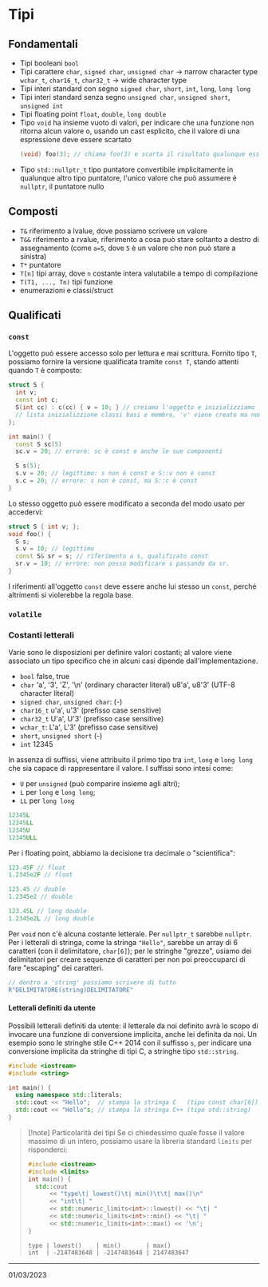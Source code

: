 ```toc
```

# Tipi
## Fondamentali
- Tipi booleani
  `bool`
- Tipi carattere
  `char`, `signed char`, `unsigned char` -> narrow character type
  `wchar_t`, `char16_t`, `char32_t` -> wide character type
- Tipi interi standard con segno
  `signed char`, `short`, `int`, `long`, `long long`
- Tipi interi standard senza segno
  `unsigned char`, `unsigned short`, `unsigned int`
- Tipi floating point
  `float`, `double`, `long double`
- Tipo `void`
  ha insieme vuoto di valori, per indicare che una funzione non ritorna alcun valore o, usando un cast esplicito, che il valore di una espressione deve essere scartato
  ```cpp
  (void) foo(3); // chiama foo(3) e scarta il risultato qualunque esso sia 
  ```
- Tipo `std::nullptr_t`
  tipo puntatore convertibile implicitamente in qualunque altro tipo puntatore, l'unico valore che può assumere è `nullptr`, il puntatore nullo
## Composti
- `T&` riferimento a lvalue, dove possiamo scrivere un valore
- `T&&` riferimento a rvalue, riferimento a cosa può stare soltanto a destro di assegnamento (come `a=5`, dove `5` è un valore che non può stare a sinistra)
- `T*` puntatore
- `T[n]` tipi array, dove `n` costante intera valutabile a tempo di compilazione
- `T(T1, ..., Tn)` tipi funzione
- enumerazioni e classi/struct

## Qualificati
### `const`
L'oggetto può essere accesso solo per lettura e mai scrittura.
Fornito tipo `T`, possiamo fornire la versione qualificata tramite `const T`, stando attenti quando `T` è composto:
```cpp
struct S {
  int v;
  const int c;
  S(int cc) : c(cc) { v = 10; } // creiamo l'oggetto e inizializziamo
  // lista inizializzione classi basi e membro, 'v' viene creato ma non inizializzato
};

int main() {
  const S sc(5)
  sc.v = 20; // errore: sc è const e anche le sue componenti

  S s(5);
  s.v = 20; // legittimo: s non è const e S::v non è const
  s.c = 20; // errore: s non è const, ma S::c è const
}
```
Lo stesso oggetto può essere modificato a seconda del modo usato per accedervi:
```cpp
struct S { int v; };
void foo() {
  S s;
  s.v = 10; // legittimo
  const S& sr = s; // riferimento a s, qualificato const
  sr.v = 10; // errore: non posso modificare s passando da sr.
}
```
I riferimenti all'oggetto `const` deve essere anche lui stesso un `const`, perché altrimenti si violerebbe la regola base.

### `volatile`

### Costanti letterali
Varie sono le disposizioni per definire valori costanti; al valore viene associato un tipo specifico che in alcuni casi dipende dall'implementazione.
- `bool`
  false, true
- `char`
  'a', '3', 'Z', '\n'   (ordinary character literal)
  u8'a', u8'3'          (UTF-8 character literal)
- `signed char`, `unsigned char`:
  (-)
- `char16_t`
  u'a', u'3'   (prefisso case sensitive)
- `char32_t`
  U'a', U'3'   (prefisso case sensitive)
- `wchar_t`:
  L'a', L'3'   (prefisso case sensitive)
- `short`, `unsigned short`
  (-)
- `int`
  12345

In assenza di suffissi, viene attribuito il primo tipo tra `int`, `long` e `long long` che sia capace di rappresentare il valore. I suffissi sono intesi come:
- `U` per `unsigned` (può comparire insieme agli altri);
- `L` per `long` e `long long`;
- `LL` per `long long`
```cpp
12345L
12345LL
12345U
12345ULL
```

Per i floating point, abbiamo la decisione tra decimale o "scientifica":
```cpp
123.45F // float
1.2345e2F // float

123.45 // double
1.2345e2 // double

123.45L // long double
1.2345e2L // long double
```

Per `void` non c'è alcuna costante letterale.
Per `nullptr_t` sarebbe `nullptr`.
Per i letterali di stringa, come la stringa `"Hello"`, sarebbe un array di 6 caratteri (con il delimitatore, `char[6]`); per le stringhe "grezze", usiamo dei delimitatori per creare sequenze di caratteri per non poi preoccuparci di fare "escaping" dei caratteri.
```cpp
// dentro a 'string' possiamo scrivere di tutto
R"DELIMITATORE(string)DELIMITATORE"
```
#### Letterali definiti da utente
Possibili letterali definiti da utente: il letterale da noi definito avrà lo scopo di invocare una funzione di conversione implicita, anche lei definita da noi.
Un esempio sono le stringhe stile C++ 2014 con il suffisso `s`, per indicare una conversione implicita da stringhe di tipi C, a stringhe tipo `std::string`.
```cpp
#include <iostream>
#include <string>

int main() {
  using namespace std::literals;
  std::cout << "Hello";  // stampa la stringa C   (tipo const char[6])
  std::cout << "Hello"s; // stampa la stringa C++ (tipo std::string)
}
```

>[!note] Particolarità dei tipi
>Se ci chiedessimo quale fosse il valore massimo di un intero, possiamo usare la libreria standard `limits` per risponderci:
>```cpp
>#include <iostream>
>#include <limits>
>int main() {
>	std::cout 
>		<< "type\t| lowest()\t| min()\t\t| max()\n"
>		<< "int\t| "
>		<< std::numeric_limits<int>::lowest() << "\t| "
>		<< std::numeric_limits<int>::min() << "\t| "
>		<< std::numeric_limits<int>::max() << '\n';
>}
>```
>```
>type | lowest()    | min()       | max()
>int  | -2147483648 | -2147483648 | 2147483647
>```
---
01/03/2023